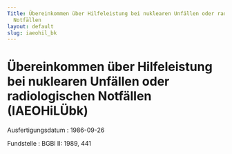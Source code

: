 ```yaml
---
Title: Übereinkommen über Hilfeleistung bei nuklearen Unfällen oder radiologischen
  Notfällen
layout: default
slug: iaeohil_bk
---
```


# Übereinkommen über Hilfeleistung bei nuklearen Unfällen oder radiologischen Notfällen (IAEOHiLÜbk)

Ausfertigungsdatum
:   1986-09-26

Fundstelle
:   BGBl II: 1989, 441

